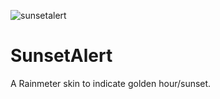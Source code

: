 ![sunsetalert](https://user-images.githubusercontent.com/72550915/160226631-39128f94-823b-43e2-824f-55c234e64f7c.png)
# SunsetAlert
A Rainmeter skin to indicate golden hour/sunset.

